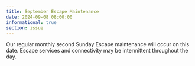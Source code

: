 ```yaml
---
title: September Escape Maintenance 
date: 2024-09-08 08:00:00
informational: true
section: issue
---
```


Our regular monthly second Sunday Escape maintenance will occur on this date. Escape services and connectivity may be intermittent throughout the day.
